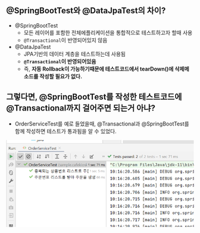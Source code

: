 ## @SpringBootTest와 @DataJpaTest의 차이?

- @SpringBootTest
  - 모든 레이어를 포함한 전체에플리케이션을 통합적으로 테스트하고자 할때 사용
  - `@Transactional`이 반영되어있지 않음
- @DataJpaTest
  - JPA기반의 데이터 계층을 테스트하는데 사용됨
  - **`@Transactional`이 반영되어있음**
  - 즉, **자동 Rollback이 가능하기때문에 테스트코드에서 tearDown()에 삭제메소드를 작성할 필요가 없다.**

## 그렇다면, @SpringBootTest를 작성한 테스트코드에 @Transactional까지 걸어주면 되는거 아냐?
- OrderServiceTest를 예로 들었을때, @Transactional과 @SpringBootTest를 함께 작성하면 테스트가 통과됨을 알 수 있었다.
<img src="../image/springbootTest.PNG" >